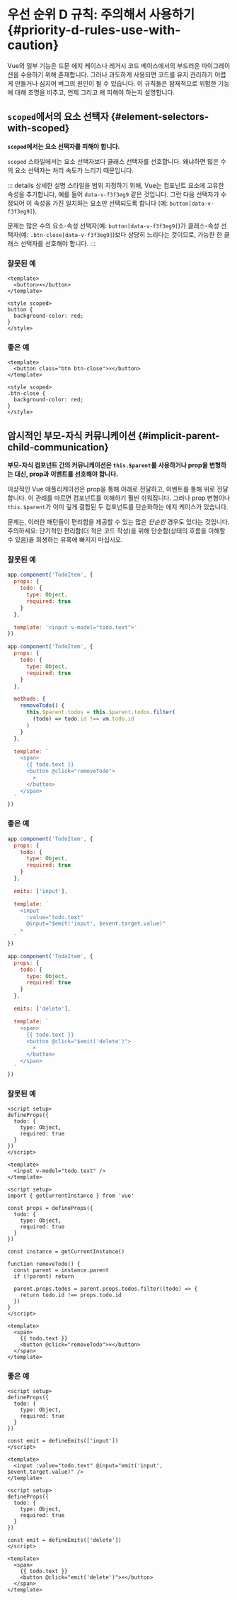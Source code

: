 # 우선 순위 D 규칙: 주의해서 사용하기 {#priority-d-rules-use-with-caution}

Vue의 일부 기능은 드문 에지 케이스나 레거시 코드 베이스에서의 부드러운 마이그레이션을 수용하기 위해 존재합니다. 그러나 과도하게 사용되면 코드를 유지 관리하기 어렵게 만들거나 심지어 버그의 원인이 될 수 있습니다. 이 규칙들은 잠재적으로 위험한 기능에 대해 조명을 비추고, 언제 그리고 왜 피해야 하는지 설명합니다.

## `scoped`에서의 요소 선택자 {#element-selectors-with-scoped}

**`scoped`에서는 요소 선택자를 피해야 합니다.**

`scoped` 스타일에서는 요소 선택자보다 클래스 선택자를 선호합니다. 왜냐하면 많은 수의 요소 선택자는 처리 속도가 느리기 때문입니다.

::: details 상세한 설명
스타일을 범위 지정하기 위해, Vue는 컴포넌트 요소에 고유한 속성을 추가합니다, 예를 들어 `data-v-f3f3eg9` 같은 것입니다. 그런 다음 선택자가 수정되어 이 속성을 가진 일치하는 요소만 선택되도록 합니다 (예: `button[data-v-f3f3eg9]`).

문제는 많은 수의 요소-속성 선택자(예: `button[data-v-f3f3eg9]`)가 클래스-속성 선택자(예: `.btn-close[data-v-f3f3eg9]`)보다 상당히 느리다는 것이므로, 가능한 한 클래스 선택자를 선호해야 합니다.
:::

<div class="style-example style-example-bad">
<h3>잘못된 예</h3>

```vue-html
<template>
  <button>×</button>
</template>

<style scoped>
button {
  background-color: red;
}
</style>
```

</div>

<div class="style-example style-example-good">
<h3>좋은 예</h3>

```vue-html
<template>
  <button class="btn btn-close">×</button>
</template>

<style scoped>
.btn-close {
  background-color: red;
}
</style>
```

</div>

## 암시적인 부모-자식 커뮤니케이션 {#implicit-parent-child-communication}

**부모-자식 컴포넌트 간의 커뮤니케이션은 `this.$parent`를 사용하거나 prop을 변형하는 대신, prop과 이벤트를 선호해야 합니다.**

이상적인 Vue 애플리케이션은 prop을 통해 아래로 전달하고, 이벤트를 통해 위로 전달합니다. 이 관례를 따르면 컴포넌트를 이해하기 훨씬 쉬워집니다. 그러나 prop 변형이나 `this.$parent`가 이미 깊게 결합된 두 컴포넌트를 단순화하는 에지 케이스가 있습니다.

문제는, 이러한 패턴들이 편리함을 제공할 수 있는 많은 _단순한_ 경우도 있다는 것입니다. 주의하세요: 단기적인 편리함(더 적은 코드 작성)을 위해 단순함(상태의 흐름을 이해할 수 있음)을 희생하는 유혹에 빠지지 마십시오.

<div class="options-api">

<div class="style-example style-example-bad">
<h3>잘못된 예</h3>

```js
app.component('TodoItem', {
  props: {
    todo: {
      type: Object,
      required: true
    }
  },

  template: '<input v-model="todo.text">'
})
```

```js
app.component('TodoItem', {
  props: {
    todo: {
      type: Object,
      required: true
    }
  },

  methods: {
    removeTodo() {
      this.$parent.todos = this.$parent.todos.filter(
        (todo) => todo.id !== vm.todo.id
      )
    }
  },

  template: `
    <span>
      {{ todo.text }}
      <button @click="removeTodo">
        ×
      </button>
    </span>
  `
})
```

</div>

<div class="style-example style-example-good">
<h3>좋은 예</h3>

```js
app.component('TodoItem', {
  props: {
    todo: {
      type: Object,
      required: true
    }
  },

  emits: ['input'],

  template: `
    <input
      :value="todo.text"
      @input="$emit('input', $event.target.value)"
    >
  `
})
```

```js
app.component('TodoItem', {
  props: {
    todo: {
      type: Object,
      required: true
    }
  },

  emits: ['delete'],

  template: `
    <span>
      {{ todo.text }}
      <button @click="$emit('delete')">
        ×
      </button>
    </span>
  `
})
```

</div>

</div>

<div class="composition-api">

<div class="style-example style-example-bad">
<h3>잘못된 예</h3>

```vue
<script setup>
defineProps({
  todo: {
    type: Object,
    required: true
  }
})
</script>

<template>
  <input v-model="todo.text" />
</template>
```

```vue
<script setup>
import { getCurrentInstance } from 'vue'

const props = defineProps({
  todo: {
    type: Object,
    required: true
  }
})

const instance = getCurrentInstance()

function removeTodo() {
  const parent = instance.parent
  if (!parent) return

  parent.props.todos = parent.props.todos.filter((todo) => {
    return todo.id !== props.todo.id
  })
}
</script>

<template>
  <span>
    {{ todo.text }}
    <button @click="removeTodo">×</button>
  </span>
</template>
```

</div>

<div class="style-example style-example-good">
<h3>좋은 예</h3>

```vue
<script setup>
defineProps({
  todo: {
    type: Object,
    required: true
  }
})

const emit = defineEmits(['input'])
</script>

<template>
  <input :value="todo.text" @input="emit('input', $event.target.value)" />
</template>
```

```vue
<script setup>
defineProps({
  todo: {
    type: Object,
    required: true
  }
})

const emit = defineEmits(['delete'])
</script>

<template>
  <span>
    {{ todo.text }}
    <button @click="emit('delete')">×</button>
  </span>
</template>
```

</div>

</div>

